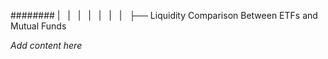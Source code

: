 ######## |   |   |   |   |   |   |   ├── Liquidity Comparison Between ETFs and Mutual Funds

*Add content here*